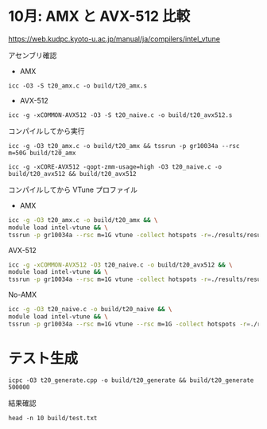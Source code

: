 
# 10月: AMX と AVX-512 比較

https://web.kudpc.kyoto-u.ac.jp/manual/ja/compilers/intel_vtune

アセンブリ確認

- AMX

```
icc -O3 -S t20_amx.c -o build/t20_amx.s
```

- AVX-512

```
icc -g -xCOMMON-AVX512 -O3 -S t20_naive.c -o build/t20_avx512.s
```

コンパイルしてから実行

```
icc -g -O3 t20_amx.c -o build/t20_amx && tssrun -p gr10034a --rsc m=50G build/t20_amx
```

```
icc -g -xCORE-AVX512 -qopt-zmm-usage=high -O3 t20_naive.c -o build/t20_avx512 && build/t20_avx512
```

コンパイルしてから VTune プロファイル

- AMX

```sh
icc -g -O3 t20_amx.c -o build/t20_amx && \
module load intel-vtune && \
tssrun -p gr10034a --rsc m=1G vtune -collect hotspots -r=./results/result_amx build/t20_amx
```

AVX-512
```sh
icc -g -xCOMMON-AVX512 -O3 t20_naive.c -o build/t20_avx512 && \
module load intel-vtune && \
tssrun -p gr10034a --rsc m=1G vtune -collect hotspots -r=./results/result_avx512 build/t20_avx512
```

No-AMX
```sh
icc -g -O3 t20_naive.c -o build/t20_naive && \
module load intel-vtune && \
tssrun -p gr10034a --rsc m=1G vtune --rsc m=1G -collect hotspots -r=./results/result_noamx build/t20_naive
```

# テスト生成

```
icpc -O3 t20_generate.cpp -o build/t20_generate && build/t20_generate 500000
```

結果確認

```
head -n 10 build/test.txt
```

